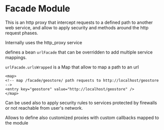 Facade Module
=============
This is an http proxy that intercept requests to a defined path to another web service, 
and allow to apply security and methods around the http request phases. 

Internally uses the http_proxy service 

defines a bean `urlFacade` that can be overridden to add multiple service mappings.



`urlFacade.urlsWrapped` is a Map that allow to map a path to an url 
```
<map>
<!-- map /facade/geostore/ path requests to http://localhost/geostore -->
<entry key="geostore" value="http://localhost/geostore" />
</map>
```

Can be used also to apply security rules to services protected by firewalls or not reachable from user's network.

Allows to define also customized proxies with custom callbacks mapped to the module
